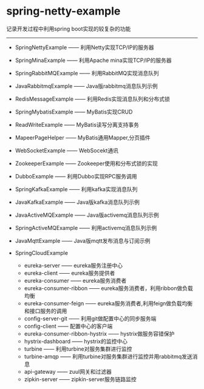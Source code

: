# spring-netty-example
记录开发过程中利用spring boot实现的较复杂的功能

<hr></hr>

* SpringNettyExample 		—— 利用Netty实现TCP/IP的服务器
* SpringMinaExample			—— 利用Apache mina实现TCP/IP的服务器
* SpringRabbitMQExample 	—— 利用RabbitMQ实现消息队列
* JavaRabbitmqExample		—— Java版rabbitmq消息队列示例
* RedisMessageExample		—— 利用Redis实现消息队列和分布式锁
* SpringMybatisExample		—— MyBatis实现CRUD
* ReadWriteExample			—— MyBatis读写分离支持事务
* MapeerPageHelper			—— MyBatis通用Mapper,分页插件
* WebSocketExample			—— WebSocekt通讯
* ZookeeperExample			—— Zookeeper使用和分布式锁的实现
* DubboExample				—— 利用Dubbo实现RPC服务调用
* SpringKafkaExample		—— 利用kafka实现消息队列
* JavaKafkaExample			—— Java版kafka消息队列示例
* JavaActiveMQExample		—— Java版activemq消息队列示例
* SpringActiveMQExample		—— 利用activemq消息队列示例
* JavaMqttExample			—— Java版mqtt发布消息与订阅示例

* SpringCloudExample
	* eureka-server					—— eureka服务注册中心
	* eureka-client					—— eureka服务提供者
	* eureka-consumer				—— eureka服务消费者
	* eureka-consumer-ribbon		—— eureka服务消费者，利用ribbon做负载均衡
	* eureka-consumer-feign			—— eureka服务消费者,利用feign做负载均衡和接口服务的调用
	* config-server-git				—— 利用git做配置中心的同步服务端
	* config-client					—— 配置中心的客户端
	* eureka-consumer-ribbon-hystrix		—— hystrix做服务容错保护
	* hystrix-dashboard				—— hystrix的监控中心
	* turbine							—— 利用turbine对服务集群进行监控
	* turbine-amqp					—— 利用turbine对服务集群进行监控并用rabbitmq发送消息
	* api-gateway						—— zuul网关和过滤器
	* zipkin-server					—— zipkin-server服务链路监控